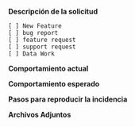 **Descripción de la solicitud**
<!-- Area para describir la solicitud -->

<!-- Tipo de solicitud -->
```
[ ] New Feature
[ ] bug report
[ ] feature request
[ ] support request
[ ] Data Work
```

<!-- Area solo debe ser rellenada en caso de tratarse de una incidencia, en caso contraria debe ser borrada -->

**Comportamiento actual**
<!-- En caso de existir describe el comportamiento que actualmente tiene la caracteristica -->

**Comportamiento esperado**
<!-- En caso de existir describe el comportamiento que deberia tener la caracteristica -->

**Pasos para reproducir la incidencia**
<!--
If the current behavior is a bug or you can illustrate your feature request better with an example, 
please provide the *STEPS TO REPRODUCE* and if possible a *MINIMAL DEMO* of the problem.-->

**Archivos Adjuntos**
<!-- Area para agregar archivos adjuntos -->

